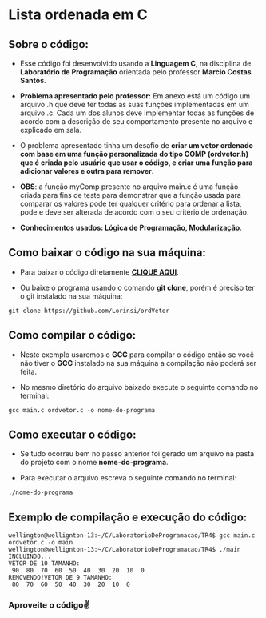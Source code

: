 # Lista ordenada em C

## <b>Sobre o código:</b> 
- Esse código foi desenvolvido usando a <b>Linguagem C</b>, na disciplina de <b>Laboratório de Programação</b> orientada pelo professor <b>Marcio Costas Santos</b>.

- <b>Problema apresentado pelo professor:</b> Em anexo está um código um arquivo .h que deve ter todas as suas funções implementadas em um arquivo .c. Cada um dos alunos deve implementar todas as funções de acordo com a descrição de seu
comportamento presente no arquivo e explicado em sala.

- O problema apresentado tinha um desafio de <b>criar um vetor ordenado com base em uma função personalizada do tipo COMP (ordvetor.h) que é criada pelo usuário que usar o código, e criar uma função para adicionar valores e outra para remover</b>.

- <b>OBS</b>: a função myComp presente no arquivo main.c é uma função criada para fins de teste para demonstrar que a função usada para comparar os valores pode ter qualquer critério para ordenar a lista, pode e deve ser alterada de acordo com o seu critério de ordenação.

- <b>Conhecimentos usados: Lógica de Programação, [Modularização](https://embarcados.com.br/programacao-modular-em-c/)</b>.

## <b>Como baixar o código na sua máquina:</b>
- Para baixar o  código diretamente <b>[CLIQUE AQUI](https://github.com/Lorinsi/ordVetor/archive/refs/heads/main.zip)</b>.

- Ou baixe o programa usando o comando <b>git clone</b>, porém é preciso ter o git instalado na sua máquina:
```
git clone https://github.com/Lorinsi/ordVetor
```

## <b>Como compilar o código:</b>
- Neste exemplo usaremos o <b>GCC</b> para compilar o código então se você não tiver o <b>GCC</b> instalado na sua máquina a compilação não poderá ser feita.

- No mesmo diretório do arquivo baixado execute o seguinte comando no terminal:
```
gcc main.c ordvetor.c -o nome-do-programa
```

## <b>Como executar o código:</b>
- Se tudo ocorreu bem no passo anterior foi gerado um arquivo na pasta do projeto com o nome <b>nome-do-programa</b>.

- Para executar o arquivo escreva o seguinte comando no terminal:
```
./nome-do-programa
```

## <b>Exemplo de compilação e execução do código:</b>
```
wellington@wellignton-13:~/C/LaboratorioDeProgramacao/TR4$ gcc main.c ordvetor.c -o main
wellington@wellignton-13:~/C/LaboratorioDeProgramacao/TR4$ ./main
INCLUINDO... 
VETOR DE 10 TAMANHO:
 90  80  70  60  50  40  30  20  10  0 
REMOVENDO!VETOR DE 9 TAMANHO:
 80  70  60  50  40  30  20  10  0
```

### <b>Aproveite o código</b>✌️		